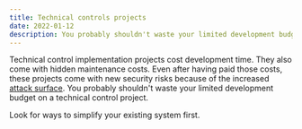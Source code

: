 ```yaml
---
title: Technical controls projects
date: 2022-01-12
description: You probably shouldn't waste your limited development budget on a technical control project.
---
```


Technical control implementation projects cost development time. They also come with hidden maintenance costs. Even after having paid those costs, these projects come with new security risks because of the increased [attack surface](/blog/should-you-keep-an-inventory). You probably shouldn't waste your limited development budget on a technical control project. 

Look for ways to simplify your existing system first.
